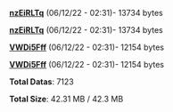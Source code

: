[**nzEiRLTq**](/data/nzEiRLTq.txt) (06/12/22 - 02:31)- 13734 bytes

[**nzEiRLTq**](/data/nzEiRLTq.txt) (06/12/22 - 02:31)- 13734 bytes

[**VWDi5Fff**](/data/VWDi5Fff.txt) (06/12/22 - 02:31)- 12154 bytes

[**VWDi5Fff**](/data/VWDi5Fff.txt) (06/12/22 - 02:31)- 12154 bytes

**Total Datas**: 7123

**Total Size**: 42.31 MB / 42.3 MB